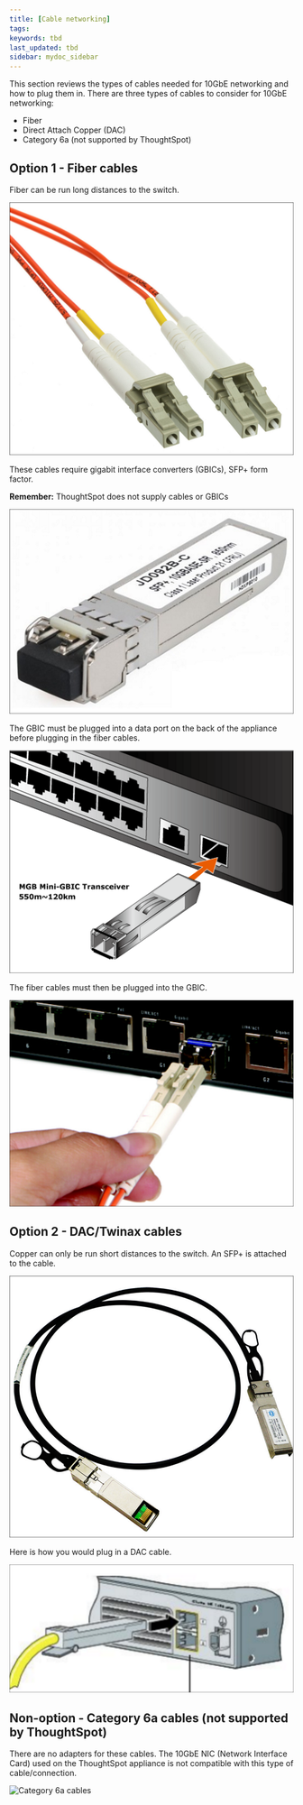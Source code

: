 ```yaml
---
title: [Cable networking]
tags:
keywords: tbd
last_updated: tbd
sidebar: mydoc_sidebar
---
```

This section reviews the types of cables needed for 10GbE networking and how to plug them in. There are three types of cables to consider for 10GbE networking:

-   Fiber
-   Direct Attach Copper \(DAC\)
-   Category 6a \(not supported by ThoughtSpot\)

## Option 1 - Fiber cables

Fiber can be run long distances to the switch.

 ![](/pages/images/fiber.png "Fiber cables")

These cables require gigabit interface converters \(GBICs\), SFP+ form factor.

**Remember:** ThoughtSpot does not supply cables or GBICs

![](/pages/images/gbics.png "GBICs")

The GBIC must be plugged into a data port on the back of the appliance before plugging in the fiber cables.

![](/pages/images/plug_in_gbic.png "Plugging in a GBIC")

The fiber cables must then be plugged into the GBIC.

![](/pages/images/plug_in_fiber_cables.png "Plugging in fiber cables")

## Option 2 - DAC/Twinax cables

Copper can only be run short distances to the switch. An SFP+ is attached to the cable.

![](/pages/images/dac_twinax.png "DAC/Twinax cables")

Here is how you would plug in a DAC cable.

![](/pages/images/plug_in_dac.png "Plugging in DAC cables")

## Non-option - Category 6a cables \(not supported by ThoughtSpot\)

There are no adapters for these cables. The 10GbE NIC \(Network Interface Card\) used on the ThoughtSpot appliance is not compatible with this type of cable/connection.

![](/pages/images/cat_6a_cable.png "Category 6a
    cables")
